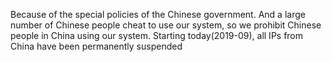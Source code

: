 Because of the special policies of the Chinese government. And a large number of Chinese people cheat to use our system, so we prohibit Chinese people in China using our system. Starting today(2019-09), all IPs from China have been permanently suspended

